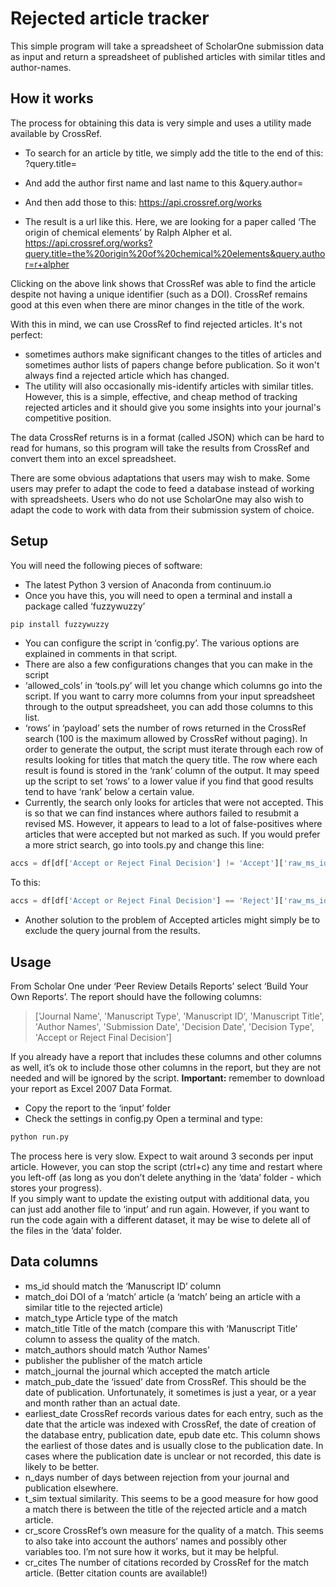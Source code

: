 # Rejected article tracker

This simple program will take a spreadsheet of ScholarOne submission data as input and return a spreadsheet of published articles with similar titles and author-names.

## How it works

The process for obtaining this data is very simple and uses a utility made available by CrossRef.

- To search for an article by title, we simply add the title to the end of this:
?query.title=
- And add the author first name and last name to this
&query.author=

- And then add those to this:
https://api.crossref.org/works
- The result is a url like this. Here, we are looking for a paper called ‘The origin of chemical elements’ by Ralph Alpher et al.
https://api.crossref.org/works?query.title=the%20origin%20of%20chemical%20elements&query.author=r+alpher

Clicking on the above link shows that CrossRef was able to find the article despite not having a unique identifier (such as a DOI).  CrossRef remains good at this even when there are minor changes in the title of the work.

With this in mind, we can use CrossRef to find rejected articles.  It's not perfect:
- sometimes authors make significant changes to the titles of articles and sometimes author lists of papers change before publication.  So it won't always find a rejected article which has changed.
- The utility will also occasionally mis-identify articles with similar titles.
However, this is a simple, effective, and cheap method of tracking rejected articles and it should give you some insights into your journal's competitive position.

The data CrossRef returns is in a format (called JSON) which can be hard to read for humans, so this program will take the results from CrossRef and convert them into an excel spreadsheet.  

There are some obvious adaptations that users may wish to make. Some users may prefer to adapt the code to feed a database instead of working with spreadsheets.  Users who do not use ScholarOne may also wish to adapt the code to work with data from their submission system of choice.

## Setup

You will need the following pieces of software:
-	The latest Python 3 version of Anaconda from continuum.io
-	Once you have this, you will need to open a terminal and install a package called ‘fuzzywuzzy’
```bash
pip install fuzzywuzzy
```
-	You can configure the script in ‘config.py’.  The various options are explained in comments in that script.
-	There are also a few configurations changes that you can make in the script
  -	‘allowed_cols’ in ‘tools.py’ will let you change which columns go into the script.  If you want to carry more columns from your input spreadsheet through to the output spreadsheet, you can add those columns to this list.
  -	‘rows’ in ‘payload’ sets the number of rows returned in the CrossRef search (100 is the maximum allowed by CrossRef without paging).  In order to generate the output, the script must iterate through each row of results looking for titles that match the query title.  The row where each result is found is stored in the ‘rank’ column of the output.  It may speed up the script to set ‘rows’ to a lower value if you find that good results tend to have ‘rank’ below a certain value.
  -	Currently, the search only looks for articles that were not accepted.  This is so that we can find instances where authors failed to resubmit a revised MS.  However, it appears to lead to a lot of false-positives where articles that were accepted but not marked as such.  If you would prefer a more strict search, go into tools.py and change this line:
```python 
accs = df[df['Accept or Reject Final Decision'] != 'Accept']['raw_ms_id']
```
To this:
```python
accs = df[df['Accept or Reject Final Decision'] == 'Reject']['raw_ms_id']
```
-	Another solution to the problem of Accepted articles might simply be to exclude the query journal from the results.


## Usage

From Scholar One under  ‘Peer Review Details Reports’ select ‘Build Your Own Reports’.  The report should have the following columns:

> ['Journal Name', 'Manuscript Type',	'Manuscript ID',	'Manuscript Title',	'Author Names',
 'Submission Date',	'Decision Date',	'Decision Type', 'Accept or Reject Final Decision']
 
If you already have a report that includes these columns and other columns as well, it’s ok to include those other columns in the report, but they are not needed and will be ignored by the script. **Important:** remember to download your report as Excel 2007 Data Format.

- Copy the report to the ‘input’ folder
- Check the settings in config.py
Open a terminal and type:
```bash
python run.py
```
The process here is very slow.  Expect to wait around 3 seconds per input article.  However, you can stop the script (ctrl+c) any time and restart where you left-off (as long as you don’t delete anything in the ‘data’ folder - which stores your progress).  
If you simply want to update the existing output with additional data, you can just add another file to ‘input’ and run again.  However, if you want to run the code again with a different dataset, it may be wise to delete all of the files in the ‘data’ folder.

## Data columns

-	ms_id	should match the ‘Manuscript ID’ column
-	match_doi DOI of a ‘match’ article (a ‘match’ being an article with a similar title to the rejected article)
-	match_type Article type of the match
-	match_title Title of the match (compare this with ‘Manuscript Title’ column to assess the quality of the match.
-	match_authors	should match ‘Author Names’
-	publisher the publisher of the match article
-	match_journal	the journal which accepted the match article
-	match_pub_date the ‘issued’ date from CrossRef.  This should be the date of publication.  Unfortunately, it sometimes is just a year, or a year and month rather than an actual date.
-	earliest_date CrossRef records various dates for each entry, such as the date that the article was indexed with CrossRef, the date of creation of the database entry, publication date, epub date etc.  This column shows the earliest of those dates and is usually close to the publication date.  In cases where the publication date is unclear or not recorded, this date is likely to be better.  
-	n_days number of days between rejection from your journal and publication elsewhere.
-	t_sim	textual similarity.  This seems to be a good measure for how good a match there is between the title of the rejected article and a match article.
-	cr_score CrossRef’s own measure for the quality of a match.  This seems to also take into account the authors’ names and possibly other variables too.  I’m not sure how it works, but it may be helpful.
-	cr_cites	 The number of citations recorded by CrossRef for the match article.  (Better citation counts are available!)
